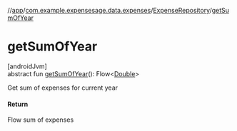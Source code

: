 //[app](../../../index.md)/[com.example.expensesage.data.expenses](../index.md)/[ExpenseRepository](index.md)/[getSumOfYear](get-sum-of-year.md)

# getSumOfYear

[androidJvm]\
abstract fun [getSumOfYear](get-sum-of-year.md)(): Flow&lt;[Double](https://kotlinlang.org/api/latest/jvm/stdlib/kotlin/-double/index.html)&gt;

Get sum of expenses for current year

#### Return

Flow<Double> sum of expenses

